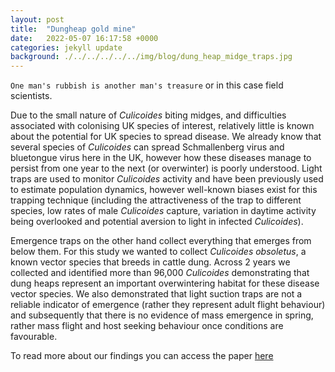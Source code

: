 ```yaml
---
layout: post
title:  "Dungheap gold mine"
date:   2022-05-07 16:17:58 +0000
categories: jekyll update
background: ./../../../../../img/blog/dung_heap_midge_traps.jpg
---
```


`One man's rubbish is another man's treasure` or in this case field scientists. 

Due to the small nature of *Culicoides* biting midges, and difficulties associated with colonising UK species of interest, relatively little is known about the potential for UK species to spread disease. We already know that several species of *Culicoides* can spread Schmallenberg virus and bluetongue virus here in the UK, however how these diseases manage to persist from one year to the next (or overwinter) is poorly understood. Light traps are used to monitor *Culicoides* activity and have been previously used to estimate population dynamics, however well-known biases exist for this trapping technique (including the attractiveness of the trap to different species, low rates of male *Culicoides* capture, variation in daytime activity being overlooked and potential aversion to light in infected *Culicoides*).

Emergence traps on the other hand collect everything that emerges from below them. For this study we wanted to collect *Culicoides obsoletus*, a known vector species that breeds in cattle dung. Across 2 years we collected and identified more than 96,000 *Culicoides* demonstrating that dung heaps represent an important overwintering habitat for these disease vector species. We also demonstrated that light suction traps are not a reliable indicator of emergence (rather they represent adult flight behaviour) and subsequently that there is no evidence of mass emergence in spring, rather mass flight and host seeking behaviour once conditions are favourable.

To read more about our findings you can access the paper [here][here]

[here]: https://parasitesandvectors.biomedcentral.com/articles/10.1186/s13071-022-05370-z